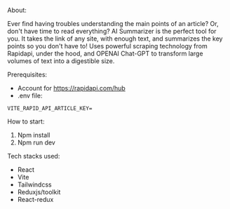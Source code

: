 About:

Ever find having troubles understanding the main points of an article? Or, don't have time to read everything? AI Summarizer is the perfect tool for you. It takes the link of any site, with enough text, and summarizes the key points so you don't have to! Uses powerful scraping technology from Rapidapi, under the hood, and OPENAI Chat-GPT to transform large volumes of text into a digestible size.

Prerequisites:
* Account for https://rapidapi.com/hub
* .env file:
```
VITE_RAPID_API_ARTICLE_KEY=
```

How to start:

1. Npm install
2. Npm run dev


Tech stacks used:

* React
* Vite
* Tailwindcss
* Reduxjs/toolkit
* React-redux

